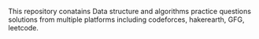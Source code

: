  This repository conatains Data structure and algorithms practice questions solutions from multiple platforms including codeforces,
 hakerearth, GFG, leetcode.
